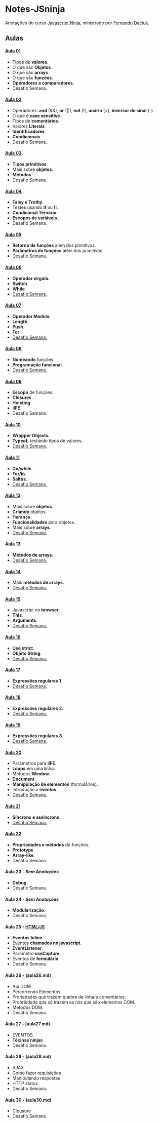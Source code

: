 # Notes-JSninja
Anotações do curso [Javascript Ninja](http://blog.da2k.com.br/curso-javascript-ninja/), ministrado por [Fernando Daciuk](https://github.com/fdaciuk).

## Aulas
#### [Aula 01](Notes-JSninja/FIles/01.md)
  * Tipos de __valores__.
  * O que são __Objetos__.
  * O que são __arrays__.
  * O que são __funções__.
  * __Operadores e comparadores__.
  * Desafio Semana.

#### [Aula 02](Files/02.md)
  * Operadores: __and__ (&&), __or__ (||), __not__ (!), __unário__ (+), __inversor de sinal__ (-).
  * O que é __case sensitive__.
  * Tipos de __comentários__.
  * Valores __Literais__.
  * __Identificadores__.
  * __Condicionais__.
  * Desafio Semana.

#### [Aula 03](Files/03.md)
  * __Tipos primitivos__.
  * Mais sobre __objetos__.
  * __Métodos__.
  * Desafio Semana.

#### [Aula 04](Files/04.md)
  * __Falsy e Truthy__.
  * Testes usando __if__ ou __!!__.
  * __Condicional Ternário__.
  * __Escopos de variáveis__.
  * Desafio Semana.

#### [Aula 05](Files/05.md)
  * __Retorno de funções__ além dos primitivos.
  * __Parâmetros de funções__ além dos primitivos.
  *  [Desafio Semana.](files/schallenge-05.js)

#### [Aula 06](Files/06.md)
  * __Operador vírgula__.
  * __Switch__.
  * __While__.
  * [Desafio Semana.](files/challenge-06.js)

#### [Aula 07](Files/07.md)
  * __Operador Módulo__.
  * __Length__.
  * __Push__.
  * __For__.
  * [Desafio Semana.](files/challenge-07.js)

#### [Aula 08](Files/08.md)
  * __Nomeando__ funções.
  * __Programação funcional__.
  * [Desafio Semana.](files/challenge-08.js)

#### [Aula 09](Files/09.md)
  * __Escopo__ de funções.
  * __Closures__.
  * __Hoisting__.
  * __IIFE__.
  * Desafio Semana.

#### [Aula 10](Files/10.md)
  * __Wrapper Objects__.
  * __Typeof__, testando tipos de valores.
  * [Desafio Semana.](files/challenge-10.js)

#### [Aula 11](Files/11.md)
  * __Do/while__.
  * __For/in__.
  * __Saltos__.
  * [Desafio Semana.](files/challenge-11.js)

#### [Aula 12](Files/12.md)
  * Mais sobre __objetos__.
  * __Criando__ objetos.
  * __Herança__.
  * __Funcionalidades__ para objetos.
  * Mais sobre __arrays__.
  * [Desafio Semana.](files/challenge-12.js)

#### [Aula 13](Files/13.md)
  * __Métodos de arrays__.
  * [Desafio Semana.](files/challenge-13.js)

#### [Aula 14](Files/14.md)
  * Mais __métodos de arrays__.
  * [Desafio Semana.](files/challenge-14.js)

#### [Aula 15](Files/15.md)
  * Javascript no __browser__.
  * __This__.
  * __Arguments__.
  * [Desafio Semana.](files/challenge-15.js)

#### [Aula 16](Files/16.md)
  * __Use strict__.
  * __Objeto String__.
  * [Desafio Semana.](files/challenge-16.js)

#### [Aula 17](Files/17.md)
  * __Expressões regulares 1__.
  * [Desafio Semana.](files/challenge-17.js)

#### [Aula 18](Files/18.md)
 * __Expressões regulares 2__.
 * [Desafio Semana.](files/challenge-18.js)

#### [Aula 19](Files/19.md)
 * __Expressões regulares 3__.
 * [Desafio Semana.](files/challenge-19.js)

#### [Aula 20](Files/20.md)
 * Parâmetros para __IIFE__.
 * __Loops__ em uma linha.
 * Métodos __Window__.
 * __Document__.
 * __Manipulação de elementos__ (formulários).
 * Introdução a __eventos__.
 * [Desafio Semana.](files/challenge-20.js)

#### [Aula 21](Files/21.md)
  * __Síncrono e assíncrono__.
  * [Desafio Semana.](files/challenge-21.js)

#### [Aula 22](Files/22.md)
  * __Propriedades e métodos__ de funções.
  * __Prototype__.
  * __Array-like__.
  * Desafio Semana.

#### Aula 23 - *Sem Anotações*
  * __Debug__.
  * Desafio Semana.

#### Aula 24 - *Sem Anotações*
  * __Modularização__.
  * Desafio Semana.

#### Aula 25 - [HTML](aula25.html)/[JS](aula25.md)
  * __Eventos Inline__.
  * Eventos __chamados no javascript__.
  * __EventListener__.
  * Parâmetro __useCapture__.
  * Eventos de __formulário__.
  * Desafio Semana.

#### Aula 26 - (aula26.md)
  * Api DOM
  * Percorrendo Elementos
  * Proriedades que trazem quebra de linha e comentários.
  * Propriedade que só trazem os nós que são elementos DOM.
  * Métodos DOM.
  * Desafio Semana.

#### Aula 27 - (aula27.md)
  * EVENTOS
  * __Técinas ninjas__
  * Desafio Semana.

#### Aula 28 - (aula28.md)
  * AJAX
  * Como fazer requisições
  * Manipulando respostas
  * HTTP status
  * Desafio Semana.

#### Aula 30 - (aula30.md)
  * Clousure
  * Desafio Semana.

